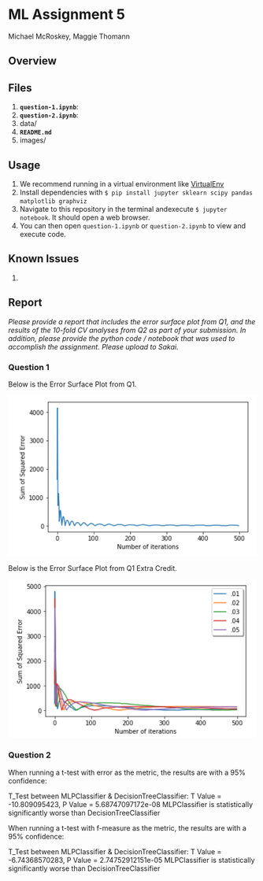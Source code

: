 # ML Assignment 5
Michael McRoskey, Maggie Thomann

## Overview


## Files
1. **`question-1.ipynb`**:
2. **`question-2.ipynb`**:
3. data/
4. **`README.md`**
5. images/

## Usage
1. We recommend running in a virtual environment like [VirtualEnv](https://virtualenv.pypa.io/en/stable/)
2. Install dependencies with `$ pip install jupyter sklearn scipy pandas matplotlib graphviz`
3. Navigate to this repository in the terminal andexecute `$ jupyter notebook`. It should open a web browser.
4. You can then open `question-1.ipynb` or `question-2.ipynb` to view and execute code.

## Known Issues

1. 

## Report


*Please provide a report that includes the error surface plot from Q1, and the results of the 10-fold CV analyses from Q2 as part of your submission. In addition, please provide the python code / notebook that was used to accomplish the assignment. Please upload to Sakai.*

### Question 1

Below is the Error Surface Plot from Q1.

![Alt text](images/q1.png?raw=true "Error Surface Plot from Q1")

Below is the Error Surface Plot from Q1 Extra Credit.

![Alt text](images/q1ec.png?raw=true "Error Surface Plot from Q1")

### Question 2

When running a t-test with error as the metric, the results are with a 95% confidence:

T_Test between MLPClassifier & DecisionTreeClassifier: T Value = -10.809095423, P Value = 5.68747097172e-08
MLPClassifier is statistically significantly worse than DecisionTreeClassifier

When running a t-test with f-measure as the metric, the results are with a 95% confidence:

T_Test between MLPClassifier & DecisionTreeClassifier: T Value = -6.74368570283, P Value = 2.74752912151e-05
MLPClassifier is statistically significantly worse than DecisionTreeClassifier